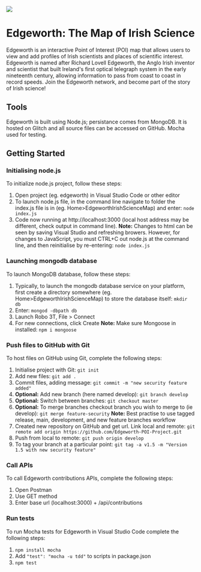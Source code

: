 ![](https://github.com/dananthonyobrien/Edgeworth-POI-Project/blob/main/Edgeworth/public/images/Screenshot%202021-03-24%20at%2021.55.16.png)

# Edgeworth: The Map of Irish Science
Edgeworth is an interactive Point of Interest (POI) map that allows users to view and add profiles of Irish scientists and places of scientific interest.
Edgeworth is named after Richard Lovell Edgeworth, the Anglo Irish inventor and scientist that built Ireland's first optical telegraph system in the early nineteenth century, allowing information to pass from coast to coast in record speeds.
Join the Edgeworth network, and become part of the story of Irish science!

## Tools
Edgeworth is built using Node.js; persistance comes from MongoDB. It is hosted on Glitch and all source files can be accessed on GitHub. Mocha used for testing.

## Getting Started
### Initialising node.js
To initialize node.js project, follow these steps:
1. Open project (eg. edgeworth) in Visual Studio Code or other editor
2. To launch node.js file, in the command line navigate to folder the index.js file is in (eg. Home>EdgeworthIrishScienceMap) and enter:
`node index.js`
2. Code now running at http://localhost:3000 (local host address may be different, check output in command line).
**Note:** Changes to html can be seen by saving Visual Studio and refreshing browers. However, for changes to JavaScript, you must CTRL+C out node.js at the command line, and then reinitialise by re-entering:
`node index.js`

### Launching mongodb database
To launch MongoDB database, follow these steps:
1. Typically, to launch the mongodb database service on your platform, first create a directory somewhere (eg. Home>EdgeworthIrishScienceMap) to store the database itself:
`mkdir db`
2.	Enter:
`mongod -dbpath db`
3.	Launch Robo 3T, File > Connect
4.	For new connections, click Create
**Note:** Make sure Mongoose in installed:
`npm i mongoose` 

### Push files to GitHub with Git
To host files on GitHub using Git, complete the following steps:
1. Initialise project with Git:
`git init`
2. Add new files:
`git add .`
3. Commit files, adding message:
`git commit -m "new security feature added"`
4. **Optional:** Add new branch (here named develop):
`git branch develop`
5. **Optional:** Switch between branches:
`git checkout master`
6. **Optional:** To merge branches checkout branch you wish to merge to (ie develop):
`git merge feature-security`
**Note:** Best practise to use tagged release, main, development, and new feature branches workflow
7. Created new repository on GitHub and get url. Link local and remote:
`git remote add origin https://github.com/Edgeworth-POI-Project.git`
8. Push from local to remote:
`git push origin develop`
9. To tag your branch at a particular point:
`git tag -a v1.5 -m "Version 1.5 with new security feature"`

### Call APIs
To call Edgeworth contributions APIs, complete the following steps:
1. Open Postman
2. Use GET method
3. Enter base url (localhost:3000) + /api/contributions

### Run tests
To run Mocha tests for Edgeworth in Visual Studio Code complete the following steps:
1. `npm install mocha`
2. Add `"test": "mocha -u tdd"` to scripts in package.json
3. `npm test`